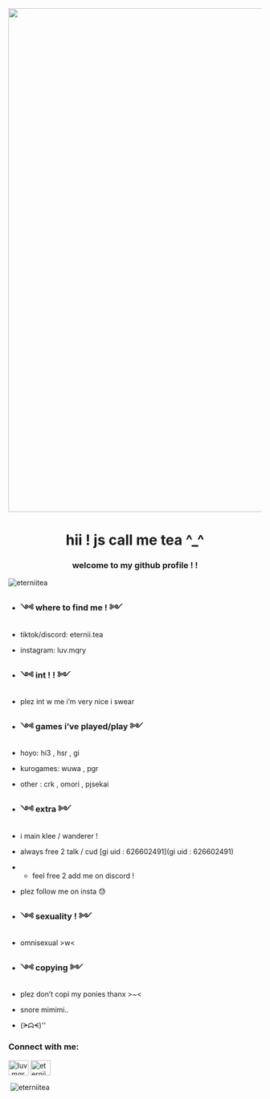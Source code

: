 <img align="center" width="1000" src="https://i.pinimg.com/564x/e1/43/14/e1431473120bbc282885bd955d7f5953.jpg">


<h1 align="center">hii ! js call me tea ^_^</h1>
<h3 align="center">welcome to my github profile ! !</h3>

<p align="left"> <img src="https://komarev.com/ghpvc/?username=eterniitea&label=Profile%20views&color=f3d4e0&style=flat" alt="eterniitea" /> </p>

- <h3>༺ where to find me ! ༻</h3>
- tiktok/discord: eternii.tea
- instagram: luv.mqry

- <h3>༺ int ! ! ༻</h3>
- plez int w me i’m very nice i swear

- <h3>༺ games i’ve played/play ༻</h3>
- hoyo: hi3 , hsr , gi
- kurogames: wuwa , pgr
- other : crk , omori , pjsekai

- <h3>༺ extra ༻</h3>
- i main klee / wanderer !
- always free 2 talk / cud [gi uid : 626602491](gi uid : 626602491)
- - feel free 2 add me on discord !
- plez follow me on insta 😓

- <h3>༺ sexuality ! ༻</h3>
- omnisexual >w<

- <h3>༺ copying ༻</h3>
- plez don’t copi my ponies thanx >~<
  
- snore mimimi..
- (ᗒᗣᗕ)''

<h3 align="left">Connect with me:</h3>
<p align="left">
<a href="https://instagram.com/luv.mqry" target="blank"><img align="center" src="https://raw.githubusercontent.com/rahuldkjain/github-profile-readme-generator/master/src/images/icons/Social/instagram.svg" alt="luv.mqry" height="30" width="40" /></a>
<a href="https://discord.gg/eternii.tea" target="blank"><img align="center" src="https://raw.githubusercontent.com/rahuldkjain/github-profile-readme-generator/master/src/images/icons/Social/discord.svg" alt="eternii.tea" height="30" width="40" /></a>
</p>

<p>&nbsp;<img align="center" src="https://github-readme-stats.vercel.app/api?username=eterniitea&show_icons=true&theme=tokyonight&title_color=f4a4c0&text_color=dfeed4&bg_color=f9d3e0&locale=en" alt="eterniitea" /></p>

